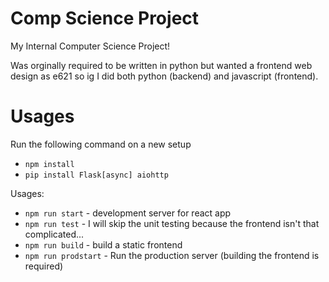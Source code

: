 # Comp Science Project
My Internal Computer Science Project!

Was orginally required to be written in python but wanted a frontend web design as e621 so ig I did both python (backend) and javascript (frontend).

# Usages
Run the following command on a new setup
* `npm install`
* `pip install Flask[async] aiohttp`

Usages:
* `npm run start` - development server for react app
* `npm run test` - I will skip the unit testing because the frontend isn't that complicated...
* `npm run build` - build a static frontend
* `npm run prodstart` - Run the production server (building the frontend is required)
